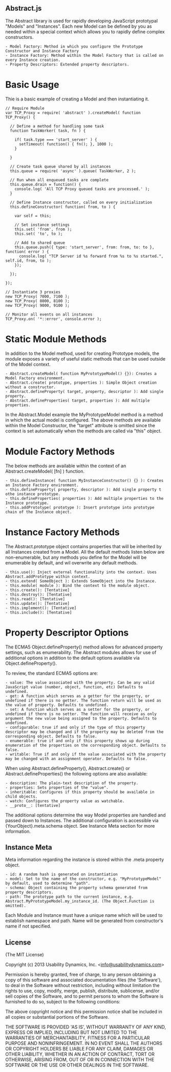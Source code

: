 Abstract.js
-----------
The Abstract library is used for rapidly developing JavaScript prototypal "Models" and "Instances".
Each new Model can be defined by you as needed within a special context which allows you to rapidly 
define complex constructors.

    - Model Factory: Method in which you configure the Prototype Constructor and Instance Factory
    - Instance Factory: Method within the Model Factory that is called on every Instance creation.
    - Property Descriptors: Extended property descriptors.
    
Basic Usage
===========
Thie is a basic example of creating a Model and then instantiating it.

    // Require Module
    var TCP_Proxy = require( 'abstract' ).createModel( function TCP_Proxy() {
    
      // Define a method for handling some task
      function TaskWorker( task, fn ) {
        
        if( task.type === 'start_server' ) {
          setTimeout( function() { fn(); }, 1000 );
        }
        
      }
      
      // Create task queue shared by all instances
      this.queue = require( 'async' ).queue( TaskWorker, 2 );
      
      // Run when all enqueued tasks are complete
      this.queue.drain = function() {
        console.log( 'All TCP Proxy queued tasks are processed.' );
      }
    
      // Define Instance constructor, called on every initialization
      this.defineConstructor( function( from, to ) {
      
        var self = this;
        
        // Set instance settings
        this.set( 'from', from );
        this.set( 'to', to );
        
        // Add to shared queue
        this.queue.push({ type: 'start_server', from: from, to: to }, function( error ) {
          console.log( "TCP Server id %s forward from %s to %s started.",  self.id, from, to );
        });
        
      });
      
    });

    // Instantiate 3 proxies
    new TCP_Proxy( 7000, 7100 );
    new TCP_Proxy( 8000, 8100 );
    new TCP_Proxy( 9000, 9100 );
    
    // Monitor all events on all instances
    TCP_Proxy.on( '*::error', console.error );
    

Static Module Methods
=====================
In addition to the Model method, used for creating Prototype models, the module exposes a variety of useful
static methods that can be used outside of the Model context.

    - Abstract.createModel( function MyPrototypeModel() {}): Creates a Model Factory environment.
    - Abstract.create( prototype, properties ): Simple Object creation without a constructor.
    - Abstract.defineProperty( target, property, descriptor ): Add single property.
    - Abstract.defineProperties( target, properties ): Add multiple properties.

In the Abstract.Model example the MyPrototypeModel method is a method in which the actual model is configured.
The above methods are available within the Model Constructor, the "target" attribute is omitted since the
context is set automatically when the methods are called via "this" object.

Module Factory Methods
======================
The below methods are available within the context of an Abstract.createModel( [fn] ) function.

    - this.defineInstance( function MyInstanceConstructor() {} ): Creates an Instance Factory environment.
    - this.defineProperty( property, descriptor ): Add single property t othe instance prototype.
    - this.defineProperties( properties ): Add multiple properties to the Instance prototype.
    - this.addPrototype( prototype ): Insert prototype into prototype chain of the Instance object.

Instance Factory Methods
========================
The Abstract.prototype object contains properties that will be inherited by all Instances created from a Model.
All the default methods listen below are non-enumerable, but any methods you define for the Model will be
enumerable by default, and wil overwrite any default methods.

    - this.use(): Inject external functionality into the context. Uses Abstract.addPrototype within context.
    - this.extend( SomeObject ): Extends SomeObject into the Instance.
    - this.module( module ): Bind the context to the module object.
    - this.create(): [Tentative]
    - this.destroy(): [Tentative]
    - this.read(): [Tentative]
    - this.update(): [Tentative]
    - this.implement(): [Tentative]
    - this.include(): [Tentative]

Property Descriptor Options
===========================
The ECMA5 Object.defineProperty() method allows for advanced property settings, such as enumerability.
The Abstract modules allows for use of additional options in addition to the default options available
via Object.defineProperty().

To review, the standard ECMA5 options are:

    - value: The value associated with the property. Can be any valid JavaScript value (number, object, function, etc) Defaults to undefined.
    - get: A function which serves as a getter for the property, or undefined if there is no getter. The function return will be used as the value of property. Defaults to undefined.
    - set: A function which serves as a setter for the property, or undefined if there is no setter. The function will receive as only argument the new value being assigned to the property. Defaults to undefined.
    - configurable: true if and only if the type of this property descriptor may be changed and if the property may be deleted from the corresponding object. Defaults to false.
    - enumerable: true if and only if this property shows up during enumeration of the properties on the corresponding object. Defaults to false.
    - writable: True if and only if the value associated with the property may be changed with an assignment operator. Defaults to false.

When using Abstract.defineProperty(), Abstract.create() or Abstract.defineProperties() the following options
are also available:

    - description: The plain-text description of the property.
    - properties: Sets properties of the "value".
    - inheritable: Configures if this property should be available in child objects.
    - watch: Configures the property value as watchable. 
    - __proto__: [tentative]

The additional options determine the way Model properties are handled and passed down to Instances.
The additional configuration is accessible via {YourObject}.meta.schema object. See Instance Meta section for more information.

## Instance Meta
Meta information regarding the instance is stored within the .meta property object.

    - id: A random hash is generated on instantiation
    - model: Set to the name of the constructor, e.g. "MyPrototypeModel" by default, used to determine "path".
    - schema: Object containing the property schema generated from property descriptors.
    - path: The prototype path to the current instance, e.g. Abstract.MyPrototypeModel.my_instance_id. (The Object.Function is omitted).

Each Module and Instance must have a unique name which will be used to establish namespace and path. 
Name will be generated from constructor's name if not specified.

## License

(The MIT License)

Copyright (c) 2013 Usability Dynamics, Inc. &lt;info@usabilitydynamics.com&gt;

Permission is hereby granted, free of charge, to any person obtaining
a copy of this software and associated documentation files (the
'Software'), to deal in the Software without restriction, including
without limitation the rights to use, copy, modify, merge, publish,
distribute, sublicense, and/or sell copies of the Software, and to
permit persons to whom the Software is furnished to do so, subject to
the following conditions:

The above copyright notice and this permission notice shall be
included in all copies or substantial portions of the Software.

THE SOFTWARE IS PROVIDED 'AS IS', WITHOUT WARRANTY OF ANY KIND,
EXPRESS OR IMPLIED, INCLUDING BUT NOT LIMITED TO THE WARRANTIES OF
MERCHANTABILITY, FITNESS FOR A PARTICULAR PURPOSE AND NONINFRINGEMENT.
IN NO EVENT SHALL THE AUTHORS OR COPYRIGHT HOLDERS BE LIABLE FOR ANY
CLAIM, DAMAGES OR OTHER LIABILITY, WHETHER IN AN ACTION OF CONTRACT,
TORT OR OTHERWISE, ARISING FROM, OUT OF OR IN CONNECTION WITH THE
SOFTWARE OR THE USE OR OTHER DEALINGS IN THE SOFTWARE.
